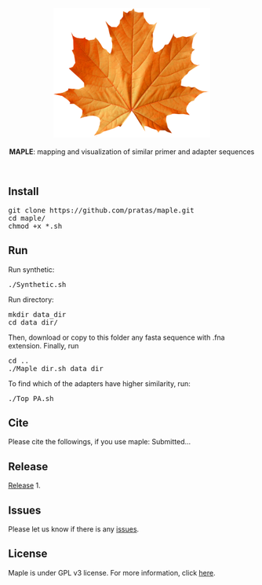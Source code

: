 <p align="center"><img src="imgs/maple.png"
alt="MAPLE" height="264" border="0" /><br><br>
<b>MAPLE</b>: mapping and visualization of similar primer and adapter sequences</p>
<br>

## Install
<pre>
git clone https://github.com/pratas/maple.git
cd maple/
chmod +x *.sh
</pre>

## Run
Run synthetic:
<pre>
./Synthetic.sh
</pre>

Run directory:
<pre>
mkdir data_dir
cd data_dir/
</pre>
Then, download or copy to this folder any fasta sequence with .fna extension. Finally, run
<pre>
cd ..
./Maple_dir.sh data_dir
</pre>
To find which of the adapters have higher similarity, run:
<pre>
./Top_PA.sh
</pre>

## Cite
Please cite the followings, if you use maple:
Submitted...

## Release
[Release](https://github.com/pratas/maple/releases) 1.

## Issues
Please let us know if there is any
[issues](https://github.com/pratas/maple/issues).

## License
Maple is under GPL v3 license. For more information, click [here](http://www.gnu.org/licenses/gpl-3.0.html).

